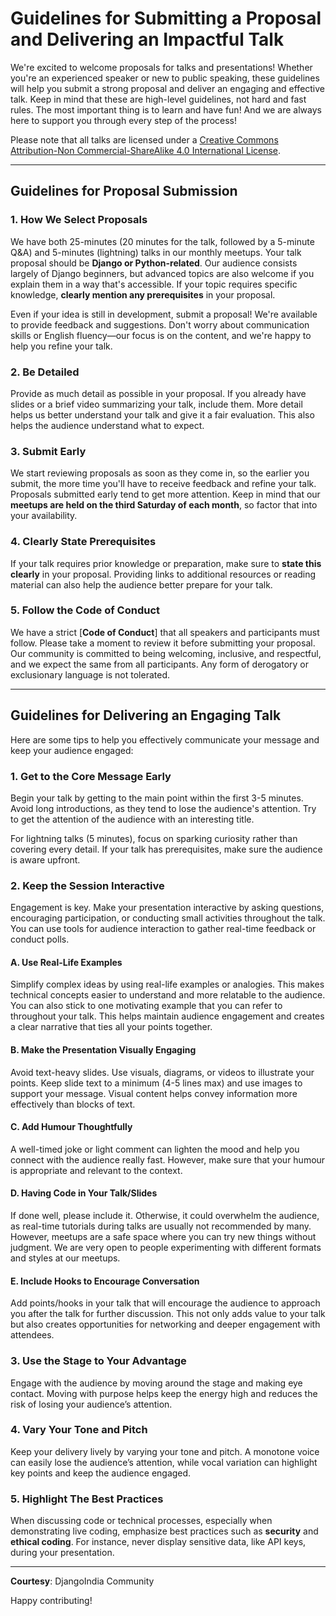 # Guidelines for Submitting a Proposal and Delivering an Impactful Talk

We're excited to welcome proposals for talks and presentations! Whether you're an experienced speaker or new to public speaking, these guidelines will help you submit a strong proposal and deliver an engaging and effective talk. Keep in mind that these are high-level guidelines, not hard and fast rules. The most important thing is to learn and have fun! And we are always here to support you through every step of the process! 

Please note that all talks are licensed under a [Creative Commons Attribution-Non Commercial-ShareAlike 4.0 International License](http://creativecommons.org/licenses/by-nc-sa/4.0/).

---

## Guidelines for Proposal Submission

### 1. How We Select Proposals
We have both 25-minutes (20 minutes for the talk, followed by a 5-minute Q&A) and 5-minutes (lightning) talks in our monthly meetups. Your talk proposal should be **Django or Python-related**. Our audience consists largely of Django beginners, but advanced topics are also welcome if you explain them in a way that's accessible. If your topic requires specific knowledge, **clearly mention any prerequisites** in your proposal.

Even if your idea is still in development, submit a proposal! We're available to provide feedback and suggestions. Don't worry about communication skills or English fluency—our focus is on the content, and we're happy to help you refine your talk.

### 2. Be Detailed
Provide as much detail as possible in your proposal. If you already have slides or a brief video summarizing your talk, include them. More detail helps us better understand your talk and give it a fair evaluation. This also helps the audience understand what to expect.

### 3. Submit Early
We start reviewing proposals as soon as they come in, so the earlier you submit, the more time you'll have to receive feedback and refine your talk. Proposals submitted early tend to get more attention. Keep in mind that our **meetups are held on the third Saturday of each month**, so factor that into your availability.

### 4. Clearly State Prerequisites
If your talk requires prior knowledge or preparation, make sure to **state this clearly** in your proposal. Providing links to additional resources or reading material can also help the audience better prepare for your talk.

### 5. Follow the Code of Conduct
We have a strict [**Code of Conduct**] that all speakers and participants must follow. Please take a moment to review it before submitting your proposal. Our community is committed to being welcoming, inclusive, and respectful, and we expect the same from all participants. Any form of derogatory or exclusionary language is not tolerated.

---

## Guidelines for Delivering an Engaging Talk

Here are some tips to help you effectively communicate your message and keep your audience engaged:

### 1. Get to the Core Message Early
Begin your talk by getting to the main point within the first 3-5 minutes. Avoid long introductions, as they tend to lose the audience's attention. Try to get the attention of the audience with an interesting title. 

For lightning talks (5 minutes), focus on sparking curiosity rather than covering every detail. If your talk has prerequisites, make sure the audience is aware upfront.

### 2. Keep the Session Interactive
Engagement is key. Make your presentation interactive by asking questions, encouraging participation, or conducting small activities throughout the talk. You can use tools for audience interaction to gather real-time feedback or conduct polls.

#### A. Use Real-Life Examples
Simplify complex ideas by using real-life examples or analogies. This makes technical concepts easier to understand and more relatable to the audience. You can also stick to one motivating example that you can refer to throughout your talk. This helps maintain audience engagement and creates a clear narrative that ties all your points together.

#### B. Make the Presentation Visually Engaging
Avoid text-heavy slides. Use visuals, diagrams, or videos to illustrate your points. Keep slide text to a minimum (4-5 lines max) and use images to support your message. Visual content helps convey information more effectively than blocks of text.

#### C. Add Humour Thoughtfully
A well-timed joke or light comment can lighten the mood and help you connect with the audience really fast. However, make sure that your humour is appropriate and relevant to the context.

#### D. Having Code in Your Talk/Slides
If done well, please include it. Otherwise, it could overwhelm the audience, as real-time tutorials during talks are usually not recommended by many. However, meetups are a safe space where you can try new things without judgment. We are very open to people experimenting with different formats and styles at our meetups.

#### E. Include Hooks to Encourage Conversation
Add points/hooks in your talk that will encourage the audience to approach you after the talk for further discussion. This not only adds value to your talk but also creates opportunities for networking and deeper engagement with attendees.

### 3. Use the Stage to Your Advantage
Engage with the audience by moving around the stage and making eye contact. Moving with purpose helps keep the energy high and reduces the risk of losing your audience’s attention.

### 4. Vary Your Tone and Pitch
Keep your delivery lively by varying your tone and pitch. A monotone voice can easily lose the audience’s attention, while vocal variation can highlight key points and keep the audience engaged.

### 5. Highlight The Best Practices
When discussing code or technical processes, especially when demonstrating live coding, emphasize best practices such as **security** and **ethical coding**. For instance, never display sensitive data, like API keys, during your presentation.

---


**Courtesy**: DjangoIndia Community


Happy contributing!